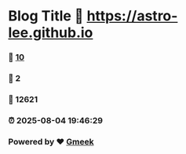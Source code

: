 # Blog Title :link: https://astro-lee.github.io 
### :page_facing_up: [10](https://astro-lee.github.io/tag.html) 
### :speech_balloon: 2 
### :hibiscus: 12621 
### :alarm_clock: 2025-08-04 19:46:29 
### Powered by :heart: [Gmeek](https://github.com/Meekdai/Gmeek)
